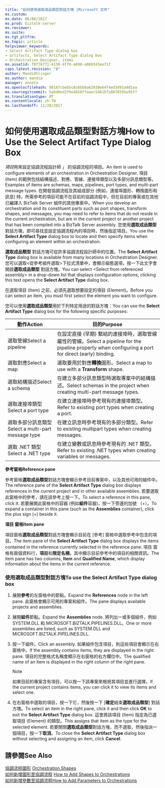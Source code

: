```yaml
---
title: "如何使用選取成品類型對話方塊 |Microsoft 文件"
ms.custom: 
ms.date: 06/08/2017
ms.prod: biztalk-server
ms.reviewer: 
ms.suite: 
ms.tgt_pltfrm: 
ms.topic: article
helpviewer_keywords:
- Select Artifact Type dialog box
- artifacts, Select Artifact Type dialog box
- Orchestration Designer, items
ms.assetid: f0f767f1-4130-4ff0-a898-a089343ee71f
caps.latest.revision: "8"
author: MandiOhlinger
ms.author: mandia
manager: anneta
ms.openlocfilehash: 88167cbeb5c8c6bb0a62030e64f4ed3d91a9d1aa
ms.sourcegitcommit: 5abd0ed3f9e4858ffaaec5481bfa8878595e95f7
ms.translationtype: MT
ms.contentlocale: zh-TW
ms.lasthandoff: 11/28/2017
---
```

# <a name="how-to-use-the-select-artifact-type-dialog-box"></a><span data-ttu-id="7fb1a-102">如何使用選取成品類型對話方塊</span><span class="sxs-lookup"><span data-stu-id="7fb1a-102">How to Use the Select Artifact Type Dialog Box</span></span>
<span data-ttu-id="7fb1a-103">*項目*用來設定協調流程設計師 」 的協調流程的項目。</span><span class="sxs-lookup"><span data-stu-id="7fb1a-103">An *item* is used to configure elements of an orchestration in Orchestration Designer.</span></span> <span data-ttu-id="7fb1a-104">項目 (Item) 的範例包括結構描述、對應、管線、連接埠類型以及多部分訊息類型等。</span><span class="sxs-lookup"><span data-stu-id="7fb1a-104">Examples of items are schemas, maps, pipelines, port types, and multi-part message types.</span></span> <span data-ttu-id="7fb1a-105">在開發協調流程及其組成部分 (例如，連接埠圖形、轉換圖形和訊息) 時，所需參考的項目可能不在目前的協調流程中，但在目前的專案或在其他已編譯入 BizTalk Server 組件的其他專案中。</span><span class="sxs-lookup"><span data-stu-id="7fb1a-105">When you develop an orchestration and its constituent parts such as port shapes, transform shapes, and messages, you may need to refer to items that do not reside in the current orchestration, but are in the current project or another project that has been compiled into a BizTalk Server assembly.</span></span> <span data-ttu-id="7fb1a-106">您使用**選取成品類型**對話方塊，即可尋找並設定協調流程內的項目時，然後指定項目。</span><span class="sxs-lookup"><span data-stu-id="7fb1a-106">You use the **Select Artifact Type** dialog box to locate and then specify items when configuring an element within an orchestration.</span></span>  
  
 <span data-ttu-id="7fb1a-107">**選取成品類型** 對話方塊可從許多協調流程設計師中的位置。</span><span class="sxs-lookup"><span data-stu-id="7fb1a-107">The **Select Artifact Type** dialog box is available from many locations in Orchestration Designer.</span></span> <span data-ttu-id="7fb1a-108">您可以選取\<從參考組件選取\>下拉式清單中，會顯示組態選項，按一下此文字會開啟**選取成品類型** 對話方塊。</span><span class="sxs-lookup"><span data-stu-id="7fb1a-108">You can select \<Select from referenced assembly\> in a drop-down list that displays configuration options; clicking this text opens the **Select Artifact Type** dialog box.</span></span>  
  
 <span data-ttu-id="7fb1a-109">在選取項目 (Item) 之前，必須先選取想要設定的項目 (Element)。</span><span class="sxs-lookup"><span data-stu-id="7fb1a-109">Before you can select an item, you must first select the element you want to configure.</span></span>  
  
 <span data-ttu-id="7fb1a-110">您可以使用**選取成品類型**用於下列特定用途的對話方塊：</span><span class="sxs-lookup"><span data-stu-id="7fb1a-110">You can use the **Select Artifact Type** dialog box for the following specific purposes:</span></span>  
  
|<span data-ttu-id="7fb1a-111">動作</span><span class="sxs-lookup"><span data-stu-id="7fb1a-111">Action</span></span>|<span data-ttu-id="7fb1a-112">目的</span><span class="sxs-lookup"><span data-stu-id="7fb1a-112">Purpose</span></span>|  
|------------|-------------|  
|<span data-ttu-id="7fb1a-113">選取管線</span><span class="sxs-lookup"><span data-stu-id="7fb1a-113">Select a pipeline</span></span>|<span data-ttu-id="7fb1a-114">在設定直接 (早期) 繫結的連接埠時，選取管線屬性的管線。</span><span class="sxs-lookup"><span data-stu-id="7fb1a-114">Select a pipeline for the pipeline property when configuring a port for direct (early) binding.</span></span>|  
|<span data-ttu-id="7fb1a-115">選取對應</span><span class="sxs-lookup"><span data-stu-id="7fb1a-115">Select a map</span></span>|<span data-ttu-id="7fb1a-116">選取要用於對應**轉換**圖形。</span><span class="sxs-lookup"><span data-stu-id="7fb1a-116">Select a map to use with a **Transform** shape.</span></span>|  
|<span data-ttu-id="7fb1a-117">選取結構描述</span><span class="sxs-lookup"><span data-stu-id="7fb1a-117">Select a schema</span></span>|<span data-ttu-id="7fb1a-118">在建立多部分訊息類型時選取專案中的結構描述。</span><span class="sxs-lookup"><span data-stu-id="7fb1a-118">Select schemas in the project when creating multi-part message types.</span></span>|  
|<span data-ttu-id="7fb1a-119">選取連接埠類型</span><span class="sxs-lookup"><span data-stu-id="7fb1a-119">Select a port type</span></span>|<span data-ttu-id="7fb1a-120">在建立連接埠時參考現有的連接埠類型。</span><span class="sxs-lookup"><span data-stu-id="7fb1a-120">Refer to existing port types when creating a port.</span></span>|  
|<span data-ttu-id="7fb1a-121">選取多部分訊息類型</span><span class="sxs-lookup"><span data-stu-id="7fb1a-121">Select a multi-part message type</span></span>|<span data-ttu-id="7fb1a-122">在建立訊息時參考現有的多部分類型。</span><span class="sxs-lookup"><span data-stu-id="7fb1a-122">Refer to existing multipart types when creating messages.</span></span>|  
|<span data-ttu-id="7fb1a-123">選取 .NET 類型</span><span class="sxs-lookup"><span data-stu-id="7fb1a-123">Select a .NET type</span></span>|<span data-ttu-id="7fb1a-124">在建立變數或訊息時參考現有的 .NET 類型。</span><span class="sxs-lookup"><span data-stu-id="7fb1a-124">Refer to existing .NET types when creating variables or messages.</span></span>|  
  
 <span data-ttu-id="7fb1a-125">**參考窗格**</span><span class="sxs-lookup"><span data-stu-id="7fb1a-125">**Reference pane**</span></span>  
  
 <span data-ttu-id="7fb1a-126">參考窗格**選取成品類型**對話方塊會顯示參考目前專案中，以及其他可用的組件中。</span><span class="sxs-lookup"><span data-stu-id="7fb1a-126">The reference pane of the **Select Artifact Type** dialog box displays references in the current project and in other available assemblies.</span></span> <span data-ttu-id="7fb1a-127">若要選取此窗格中的參考，請在該參考上按一下。</span><span class="sxs-lookup"><span data-stu-id="7fb1a-127">To select a reference in this pane, click it.</span></span> <span data-ttu-id="7fb1a-128">若要展開此窗格中的容器 (例如**組件**容器)，按一下旁邊的加號 （+）。</span><span class="sxs-lookup"><span data-stu-id="7fb1a-128">To expand a container in this pane (such as the **Assemblies** container), click the plus sign (+) beside it.</span></span>  
  
 <span data-ttu-id="7fb1a-129">**項目 窗格**</span><span class="sxs-lookup"><span data-stu-id="7fb1a-129">**Item pane**</span></span>  
  
 <span data-ttu-id="7fb1a-130">項目窗格**選取成品類型**對話方塊會顯示目前在 [參考] 窗格中選取參考中包含的項目。</span><span class="sxs-lookup"><span data-stu-id="7fb1a-130">The item pane of the **Select Artifact Type** dialog box displays the items contained in the reference currently selected in the reference pane.</span></span> <span data-ttu-id="7fb1a-131">項目 窗格有兩個資料行，**項目**和**限定名稱**，其中顯示目前參考中的項目的相關資訊。</span><span class="sxs-lookup"><span data-stu-id="7fb1a-131">The item pane has two columns, **Item** and **Qualified Name**, which display information about the items in the current reference.</span></span>  
  
### <a name="to-use-the-select-artifact-type-dialog-box"></a><span data-ttu-id="7fb1a-132">使用選取成品類型對話方塊</span><span class="sxs-lookup"><span data-stu-id="7fb1a-132">To use the Select Artifact Type dialog box</span></span>  
  
1.  <span data-ttu-id="7fb1a-133">展開**參考**的左窗格中的節點。</span><span class="sxs-lookup"><span data-stu-id="7fb1a-133">Expand the **References** node in the left pane.</span></span> <span data-ttu-id="7fb1a-134">此窗格會顯示可用的專案和組件。</span><span class="sxs-lookup"><span data-stu-id="7fb1a-134">The pane displays available projects and assemblies.</span></span>  
  
2.  <span data-ttu-id="7fb1a-135">展開**組件**節點。</span><span class="sxs-lookup"><span data-stu-id="7fb1a-135">Expand the **Assemblies** node.</span></span> <span data-ttu-id="7fb1a-136">將列出一或多個組件，例如 SYSTEM.DLL 和 MICROSOFT.BIZTALK.PIPELINES.DLL。</span><span class="sxs-lookup"><span data-stu-id="7fb1a-136">One or more assemblies are listed, such as SYSTEM.DLL and MICROSOFT.BIZTALK.PIPELINES.DLL.</span></span>  
  
3.  <span data-ttu-id="7fb1a-137">按一下組件。</span><span class="sxs-lookup"><span data-stu-id="7fb1a-137">Click an assembly.</span></span> <span data-ttu-id="7fb1a-138">如果組件包含項目，則這些項目會顯示在右窗格中。</span><span class="sxs-lookup"><span data-stu-id="7fb1a-138">If the assembly contains items, they are displayed in the right pane.</span></span> <span data-ttu-id="7fb1a-139">項目的完整格式名稱會顯示在右窗格的右方欄位中。</span><span class="sxs-lookup"><span data-stu-id="7fb1a-139">The qualified name of an item is displayed in the right column of the right pane.</span></span>  
  
    > [!NOTE]
    >  <span data-ttu-id="7fb1a-140">如果目前的專案含有項目，可以按一下該專案來檢視其項目並進行選擇。</span><span class="sxs-lookup"><span data-stu-id="7fb1a-140">If the current project contains items, you can click it to view its items and select one.</span></span>  
  
4.  <span data-ttu-id="7fb1a-141">在右窗格中選取的項目，按一下它，然後按一下 [**確定**結束**選取成品類型**] 對話方塊。</span><span class="sxs-lookup"><span data-stu-id="7fb1a-141">To select an item in the right pane, click it and then click **OK** to exit the **Select Artifact Type** dialog box.</span></span> <span data-ttu-id="7fb1a-142">這會將該項目 (Item) 指定為已選取項目 (Element) 的類型。</span><span class="sxs-lookup"><span data-stu-id="7fb1a-142">This assigns that item as the type for the selected element.</span></span> <span data-ttu-id="7fb1a-143">若要關閉**選取成品類型**對話方塊，而不選取，然後指派一個項目，按一下**取消**。</span><span class="sxs-lookup"><span data-stu-id="7fb1a-143">To close the **Select Artifact Type** dialog box without selecting and assigning an item, click **Cancel**.</span></span>  
  
## <a name="see-also"></a><span data-ttu-id="7fb1a-144">請參閱</span><span class="sxs-lookup"><span data-stu-id="7fb1a-144">See Also</span></span>  
 <span data-ttu-id="7fb1a-145">[協調流程圖形](../core/orchestration-shapes.md) </span><span class="sxs-lookup"><span data-stu-id="7fb1a-145">[Orchestration Shapes](../core/orchestration-shapes.md) </span></span>  
 <span data-ttu-id="7fb1a-146">[如何新增圖形至協調流程](../core/how-to-add-shapes-to-orchestrations.md) </span><span class="sxs-lookup"><span data-stu-id="7fb1a-146">[How to Add Shapes to Orchestrations](../core/how-to-add-shapes-to-orchestrations.md) </span></span>  
 [<span data-ttu-id="7fb1a-147">如何新增參數至協調流程</span><span class="sxs-lookup"><span data-stu-id="7fb1a-147">How to Add Parameters to Orchestrations</span></span>](../core/how-to-add-parameters-to-orchestrations.md)